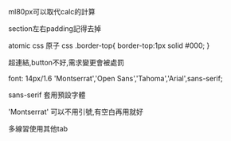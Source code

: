ml80px可以取代calc的計算

section左右padding記得去掉

atomic css 原子 css
.border-top{
  border-top:1px solid #000;
}

超連結,button不好,需求變更會被處罰

font: 14px/1.6 'Montserrat','Open Sans','Tahoma','Arial',sans-serif;

sans-serif 套用預設字體

'Montserrat' 可以不用引號,有空白再用就好

多線習使用其他tab